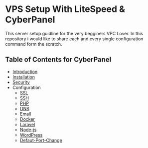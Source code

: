 # VPS Setup With LiteSpeed & CyberPanel

This server setup guidline for the very begginers VPC Lover. In this repository i would like to share each and every single configuration command form the scratch.

## Table of Contents for CyberPanel

- [Introduction](CyberPanel/Introduction.md)
- [Installation](CyberPanel/Installation.md)
- [Security](CyberPanel/Security.md)
- Configuration
  - [SSL](CyberPanel/Configuration/SSL.md)
  - [SSH](CyberPanel/Configuration/SSH.md)
  - [PHP](CyberPanel/Configuration/PHP.md)
  - [DNS](CyberPanel/Configuration/DNS.md)
  - [Email](CyberPanel/Configuration/Email.md)
  - [Docker](CyberPanel/Configuration/Docker.md)
  - [Laravel](CyberPanel/Configuration/Laravel.md)
  - [Node-js](CyberPanel/Configuration/Node-js.md)
  - [WordPress](CyberPanel/Configuration/WordPress.md)
  - [Defaut-Port-Change](CyberPanel/Configuration/Defaut-Port-Change.md)

